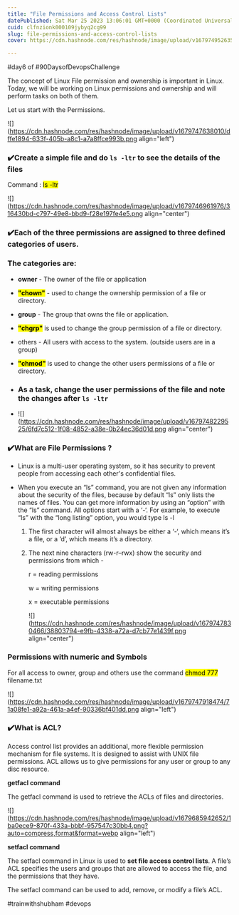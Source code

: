 ```yaml
---
title: "File Permissions and Access Control Lists"
datePublished: Sat Mar 25 2023 13:06:01 GMT+0000 (Coordinated Universal Time)
cuid: clfnzionk000109jybyq2cg99
slug: file-permissions-and-access-control-lists
cover: https://cdn.hashnode.com/res/hashnode/image/upload/v1679749526352/cf71770f-7e85-448d-b232-92c365b37134.png

---
```


#day6 of #90DaysofDevopsChallenge

The concept of Linux File permission and ownership is important in Linux. Today, we will be working on Linux permissions and ownership and will perform tasks on both of them.

Let us start with the Permissions.

![](https://cdn.hashnode.com/res/hashnode/image/upload/v1679747638010/dffe1894-633f-405b-a8c1-a7a8ffce993b.png align="left")

### ✔️Create a simple file and do `ls -ltr` to see the details of the files

Command : <mark>ls -ltr</mark>

![](https://cdn.hashnode.com/res/hashnode/image/upload/v1679746961976/316430bd-c797-49e8-bbd9-f28e197fe4e5.png align="center")

### ✔️Each of the three permissions are assigned to three defined categories of users.

### The categories are:

* **owner** - The owner of the file or application
    
* **<mark>"chown"</mark>** - used to change the ownership permission of a file or directory.
    
* **group** \- The group that owns the file or application.
    
* **<mark>"chgrp"</mark>** is used to change the group permission of a file or directory.
    
* others - All users with access to the system. (outside users are in a group)
    
* **<mark>"chmod"</mark>** is used to change the other users permissions of a file or directory.
    
* ### As a task, change the user permissions of the file and note the changes after `ls -ltr`
    
* ![](https://cdn.hashnode.com/res/hashnode/image/upload/v1679748229525/6fd7c512-1f08-4852-a38e-0b24ec36d01d.png align="center")
    

### ✔️What are File Permissions ?

* Linux is a multi-user operating system, so it has security to prevent people from accessing each other's confidential files.
    
* When you execute an “ls” command, you are not given any information about the security of the files, because by default “ls” only lists the names of files. You can get more information by using an “option” with the “ls” command. All options start with a ‘-‘. For example, to execute “ls” with the “long listing” option, you would type ls -l
    
    1. The first character will almost always be either a ‘-‘, which means it’s a file, or a ‘d’, which means it’s a directory.
        
    2. The next nine characters (rw-r–rwx) show the security and permissions from which -
        
        r = reading permissions
        
        w = writing permissions
        
        x = executable permissions
        
        ![](https://cdn.hashnode.com/res/hashnode/image/upload/v1679747830466/38803794-e9fb-4338-a72a-d7cb77e1439f.png align="center")
        

### Permissions with numeric and Symbols

For all access to owner, group and others use the command <mark>chmod 777 </mark> filename.txt

![](https://cdn.hashnode.com/res/hashnode/image/upload/v1679747918474/71a08fe1-a92a-461a-a4ef-90336bf401dd.png align="left")

### ✔️What is ACL?

Access control list provides an additional, more flexible permission mechanism for file systems. It is designed to assist with UNIX file permissions. ACL allows us to give permissions for any user or group to any disc resource.

**getfacl command**

The getfacl command is used to retrieve the ACLs of files and directories.

![](https://cdn.hashnode.com/res/hashnode/image/upload/v1679685942652/1ba0ece9-870f-433a-bbbf-957547c30bb4.png?auto=compress,format&format=webp align="left")

**setfacl command**

The setfacl command in Linux is used to **set file access control lists**. A file’s ACL specifies the users and groups that are allowed to access the file, and the permissions that they have.

The setfacl command can be used to add, remove, or modify a file’s ACL.

#trainwithshubham #devops